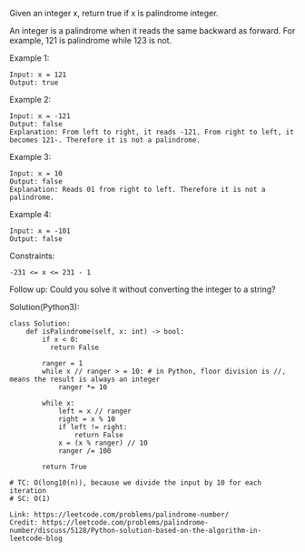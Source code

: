 Given an integer x, return true if x is palindrome integer.

An integer is a palindrome when it reads the same backward as forward. For example, 121 is palindrome while 123 is not.

Example 1:
```
Input: x = 121
Output: true
```
Example 2:
```
Input: x = -121
Output: false
Explanation: From left to right, it reads -121. From right to left, it becomes 121-. Therefore it is not a palindrome.
```
Example 3:
```
Input: x = 10
Output: false
Explanation: Reads 01 from right to left. Therefore it is not a palindrome.
```
Example 4:
```
Input: x = -101
Output: false
``` 
Constraints:
```
-231 <= x <= 231 - 1
``` 
Follow up: Could you solve it without converting the integer to a string?

Solution(Python3):
```
class Solution:
    def isPalindrome(self, x: int) -> bool:
        if x < 0:
          return False
          
        ranger = 1
        while x // ranger > = 10: # in Python, floor division is //, means the result is always an integer
            ranger *= 10
            
        while x:
            left = x // ranger
            right = x % 10
            if left != right:
                return False
            x = (x % ranger) // 10
            ranger /= 100
            
        return True
        
# TC: O(long10(n)), because we divide the input by 10 for each iteration
# SC: O(1)
```
```
Link: https://leetcode.com/problems/palindrome-number/
Credit: https://leetcode.com/problems/palindrome-number/discuss/5128/Python-solution-based-on-the-algorithm-in-leetcode-blog
```
